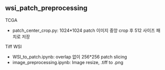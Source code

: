 ## wsi_patch_preprocessing


TCGA
- patch_center_crop.py: 1024*1024 patch 이미지 중앙 crop 후 512 사이즈 패치로 저장

Tiff WSI
- WSI_to_patch.ipynb: overlap 없이 256*256 patch slicing
- image_preprocessing.ipynb: Image resize, .tiff to .png
